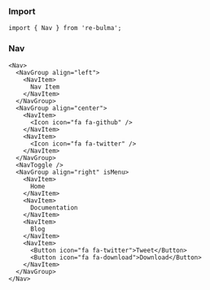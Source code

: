   ### Import
  
  `import { Nav } from 're-bulma';`
  
  ### Nav

    <Nav>
      <NavGroup align="left">
        <NavItem>
          Nav Item
        </NavItem>
      </NavGroup>
      <NavGroup align="center">
        <NavItem>
          <Icon icon="fa fa-github" />
        </NavItem>
        <NavItem>
          <Icon icon="fa fa-twitter" />
        </NavItem>
      </NavGroup>
      <NavToggle />
      <NavGroup align="right" isMenu>
        <NavItem>
          Home
        </NavItem>
        <NavItem>
          Documentation
        </NavItem>
        <NavItem>
          Blog
        </NavItem>
        <NavItem>
          <Button icon="fa fa-twitter">Tweet</Button>
          <Button icon="fa fa-download">Download</Button>
        </NavItem>
      </NavGroup>
    </Nav>
